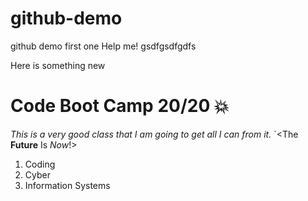 # github-demo

github demo first one
Help me!
gsdfgsdfgdfs

Here is something new

# Code Boot Camp 20/20 :boom:

_This is a very good class that I am going to get all I can from it._
`<The **Future** Is _Now_!>
1. Coding
2. Cyber
3. Information Systems